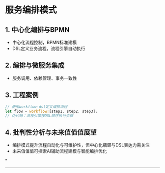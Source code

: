 ﻿# 服务编排模式

## 1. 中心化编排与BPMN

- 中心化流程控制，BPMN标准建模
- DSL定义业务流程，流程引擎自动执行

## 2. 编排与微服务集成

- 服务调用、依赖管理、事务一致性

## 3. 工程案例

```rust
// 使用workflow-dsl定义编排流程
let flow = workflow![step1, step2, step3];
// 伪代码：流程引擎按DSL顺序执行步骤
```

## 4. 批判性分析与未来值值值展望

- 编排模式提升流程自动化与可维护性，但中心化瓶颈与DSL表达力需关注
- 未来值值值可探索AI辅助流程建模与智能编排优化

"

---
